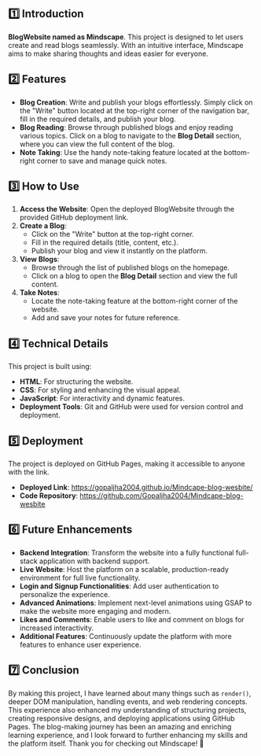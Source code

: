 

## 1️⃣ Introduction

 **BlogWebsite named as Mindscape**. This project is designed to let users create and read blogs seamlessly. With an intuitive interface, Mindscape aims to make sharing thoughts and ideas easier for everyone.

## 2️⃣ Features

- **Blog Creation**: Write and publish your blogs effortlessly. Simply click on the "Write" button located at the top-right corner of the navigation bar, fill in the required details, and publish your blog.
- **Blog Reading**: Browse through published blogs and enjoy reading various topics. Click on a blog to navigate to the **Blog Detail** section, where you can view the full content of the blog.
- **Note Taking**: Use the handy note-taking feature located at the bottom-right corner to save and manage quick notes.

## 3️⃣ How to Use

1. **Access the Website**: Open the deployed BlogWebsite through the provided GitHub deployment link.
2. **Create a Blog**:
   - Click on the "Write" button at the top-right corner.
   - Fill in the required details (title, content, etc.).
   - Publish your blog and view it instantly on the platform.
3. **View Blogs**:
   - Browse through the list of published blogs on the homepage.
   - Click on a blog to open the **Blog Detail** section and view the full content.
4. **Take Notes**:
   - Locate the note-taking feature at the bottom-right corner of the website.
   - Add and save your notes for future reference.

## 4️⃣ Technical Details

This project is built using:

- **HTML**: For structuring the website.
- **CSS**: For styling and enhancing the visual appeal.
- **JavaScript**: For interactivity and dynamic features.
- **Deployment Tools**: Git and GitHub were used for version control and deployment.

## 5️⃣ Deployment

The project is deployed on GitHub Pages, making it accessible to anyone with the link.

- **Deployed Link**: https://gopaljha2004.github.io/Mindcape-blog-wesbite/
- **Code Repository**: https://github.com/Gopaljha2004/Mindcape-blog-wesbite

## 6️⃣ Future Enhancements

- **Backend Integration**: Transform the website into a fully functional full-stack application with backend support.
- **Live Website**: Host the platform on a scalable, production-ready environment for full live functionality.
- **Login and Signup Functionalities**: Add user authentication to personalize the experience.
- **Advanced Animations**: Implement next-level animations using GSAP to make the website more engaging and modern.
- **Likes and Comments**: Enable users to like and comment on blogs for increased interactivity.
- **Additional Features**: Continuously update the platform with more features to enhance user experience.

## 7️⃣ Conclusion

By making this project, I have learned about many things such as `render()`, deeper DOM manipulation, handling events, and web rendering concepts. This experience also enhanced my understanding of structuring projects, creating responsive designs, and deploying applications using GitHub Pages. The blog-making journey has been an amazing and enriching learning experience, and I look forward to further enhancing my skills and the platform itself. Thank you for checking out Mindscape! 🚀

